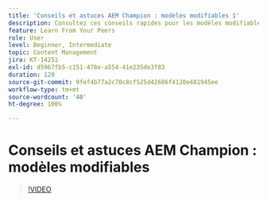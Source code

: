 ```yaml
---
title: 'Conseils et astuces AEM Champion : modèles modifiables 1'
description: Consultez ces conseils rapides pour les modèles modifiables dans AEM Sites par Greg Dimeris, champion et expert AEM. Essayez-les dans votre instance aujourd’hui.
feature: Learn From Your Peers
role: User
level: Beginner, Intermediate
topic: Content Management
jira: KT-14251
exl-id: d5967fb5-c151-478e-a554-41e235de3f83
duration: 120
source-git-commit: 9fef4b77a2c70c8cf525d42686f4120e481945ee
workflow-type: tm+mt
source-wordcount: '40'
ht-degree: 100%

---
```


# Conseils et astuces AEM Champion : modèles modifiables

>[!VIDEO](https://video.tv.adobe.com/v/3409424?quality=12&learn=on)
